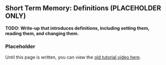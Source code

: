 Short Term Memory: Definitions (PLACEHOLDER ONLY)
------------------------------

**TODO: Write-up that introduces definitions, including setting them, reading them, and changing them.**

### Placeholder

Until this page is written, you can view the [old tutorial video here](https://one.denizenscript.com/denizen/vids/Memory%20(Flags%20and%20Definitions)).
